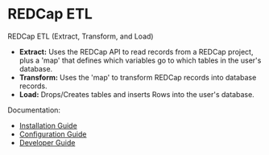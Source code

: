 REDCap ETL
================================================

REDCap ETL (Extract, Transform, and Load)

* **Extract:** Uses the REDCap API to read records from a REDCap project, plus a 'map' that defines which variables go to which tables in the user's database.
* **Transform:** Uses the 'map' to transform REDCap records into database records.
* **Load:** Drops/Creates tables and inserts Rows into the user's database.

Documentation:
* [Installation Guide](docs/InstallationGuide.md)
* [Configuration Guide](docs/ConfigurationGuide.md)
* [Developer Guide](docs/DeveloperGuide.md)
